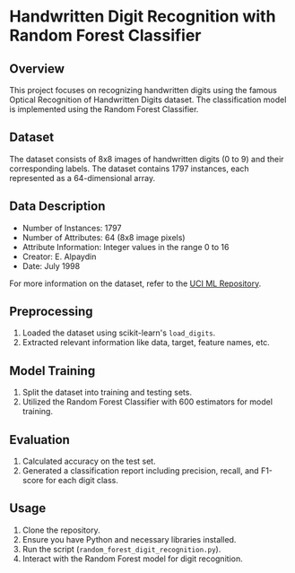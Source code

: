 # Handwritten Digit Recognition with Random Forest Classifier

## Overview
This project focuses on recognizing handwritten digits using the famous Optical Recognition of Handwritten Digits dataset. The classification model is implemented using the Random Forest Classifier.

## Dataset
The dataset consists of 8x8 images of handwritten digits (0 to 9) and their corresponding labels. The dataset contains 1797 instances, each represented as a 64-dimensional array.

## Data Description
- Number of Instances: 1797
- Number of Attributes: 64 (8x8 image pixels)
- Attribute Information: Integer values in the range 0 to 16
- Creator: E. Alpaydin
- Date: July 1998

For more information on the dataset, refer to the [UCI ML Repository](https://archive.ics.uci.edu/ml/datasets/Optical+Recognition+of+Handwritten+Digits).

## Preprocessing
1. Loaded the dataset using scikit-learn's `load_digits`.
2. Extracted relevant information like data, target, feature names, etc.

## Model Training
1. Split the dataset into training and testing sets.
2. Utilized the Random Forest Classifier with 600 estimators for model training.

## Evaluation
1. Calculated accuracy on the test set.
2. Generated a classification report including precision, recall, and F1-score for each digit class.

## Usage
1. Clone the repository.
2. Ensure you have Python and necessary libraries installed.
3. Run the script (`random_forest_digit_recognition.py`).
4. Interact with the Random Forest model for digit recognition.
